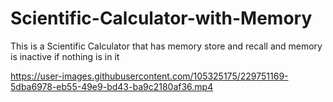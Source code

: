 # Scientific-Calculator-with-Memory
This is a Scientific Calculator that has memory store and recall and memory is inactive if nothing is in it

https://user-images.githubusercontent.com/105325175/229751169-5dba6978-eb55-49e9-bd43-ba9c2180af36.mp4
